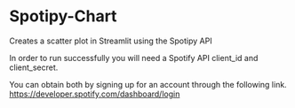 # Spotipy-Chart
Creates a scatter plot in Streamlit using the Spotipy API

In order to run successfully you will need a Spotify API client_id and client_secret.

You can obtain both by signing up for an account through the following link.
https://developer.spotify.com/dashboard/login
